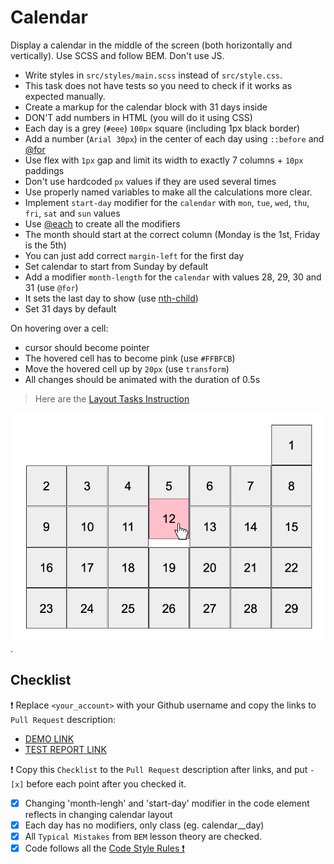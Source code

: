 # Calendar

Display a calendar in the middle of the screen (both horizontally and vertically). Use SCSS and follow BEM. Don't use JS.

+ Write styles in `src/styles/main.scss` instead of `src/style.css`.
+ This task does not have tests so you need to check if it works as expected manually.
+ Create a markup for the calendar block with 31 days inside
+ DON'T add numbers in HTML (you will do it using CSS)
+ Each day is a grey (`#eee`) `100px` square (including 1px black border)
+ Add a number (`Arial 30px`) in the center of each day using `::before` and [@for](https://sass-lang.com/documentation/at-rules/control/for)
+ Use flex with `1px` gap and limit its width to exactly 7 columns + `10px` paddings
+ Don't use hardcoded `px` values if they are used several times
+ Use properly named variables to make all the calculations more clear.
+ Implement `start-day` modifier for the `calendar` with `mon`, `tue`, `wed`, `thu`, `fri`, `sat` and `sun` values
+ Use [@each](https://sass-lang.com/documentation/at-rules/control/each) to create all the modifiers
+ The month should start at the correct column (Monday is the 1st, Friday is the 5th)
+ You can just add correct `margin-left` for the first day
+ Set calendar to start from Sunday by default
+ Add a modifier `month-length` for the `calendar` with values 28, 29, 30 and 31 (use `@for`)
+ It sets the last day to show (use [nth-child](https://css-tricks.com/how-nth-child-works/))
+ Set 31 days by default

On hovering over a cell:
+ cursor should become pointer
+ The hovered cell has to become pink (use `#FFBFCB`)
+ Move the hovered cell up by `20px` (use `transform`)
+ All changes should be animated with the duration of 0.5s

> Here are the [Layout Tasks Instruction](https://github.com/mate-academy/layout_task-guideline#how-to-solve-the-layout-tasks-on-github)

![reference image](reference.png).

## Checklist

❗️ Replace `<your_account>` with your Github username and copy the links to `Pull Request` description:

- [DEMO LINK](https://chrishryts.github.io/layout_calendar/)
- [TEST REPORT LINK](https://chrishryts.github.io/layout_calendar/report/html_report/)

❗️ Copy this `Checklist` to the `Pull Request` description after links, and put `- [x]` before each point after you checked it.

- [x] Changing 'month-lengh' and 'start-day' modifier in the code element
reflects in changing calendar layout
- [x] Each day has no modifiers, only class (eg. calendar__day)
- [x] All `Typical Mistakes` from `BEM` lesson theory are checked.
- [x] Code follows all the [Code Style Rules ❗️](https://mate-academy.github.io/layout_task-guideline/html-css-code-style-rules)
